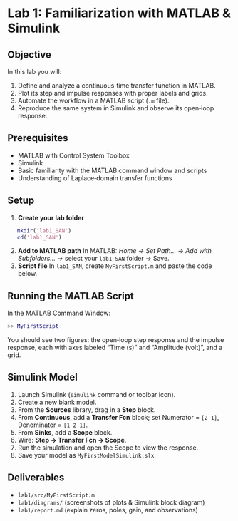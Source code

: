# Lab 1: Familiarization with MATLAB & Simulink

## Objective

In this lab you will:
1. Define and analyze a continuous‐time transfer function in MATLAB.
2. Plot its step and impulse responses with proper labels and grids.
3. Automate the workflow in a MATLAB script (`.m` file).
4. Reproduce the same system in Simulink and observe its open‐loop response.

## Prerequisites

- MATLAB with Control System Toolbox
- Simulink
- Basic familiarity with the MATLAB command window and scripts
- Understanding of Laplace‐domain transfer functions

## Setup

1. **Create your lab folder**  
```matlab
   mkdir('lab1_SAN')
   cd('lab1_SAN')
````

2. **Add to MATLAB path**
   In MATLAB:
   *Home → Set Path…* → *Add with Subfolders…* → select your `lab1_SAN` folder → Save.
3. **Script file**
   In `lab1_SAN`, create `MyFirstScript.m` and paste the code below.

## Running the MATLAB Script

In the MATLAB Command Window:

```matlab
>> MyFirstScript
```

You should see two figures: the open‐loop step response and the impulse response, each with axes labeled “Time (s)” and “Amplitude (volt)”, and a grid.

## Simulink Model

1. Launch Simulink (`simulink` command or toolbar icon).
2. Create a new blank model.
3. From the **Sources** library, drag in a **Step** block.
4. From **Continuous**, add a **Transfer Fcn** block; set Numerator = `[2 1]`, Denominator = `[1 2 1]`.
5. From **Sinks**, add a **Scope** block.
6. Wire: **Step → Transfer Fcn → Scope**.
7. Run the simulation and open the Scope to view the response.
8. Save your model as `MyFirstModelSimulink.slx`.

## Deliverables

* `lab1/src/MyFirstScript.m`
* `lab1/diagrams/` (screenshots of plots & Simulink block diagram)
* `lab1/report.md` (explain zeros, poles, gain, and observations)
